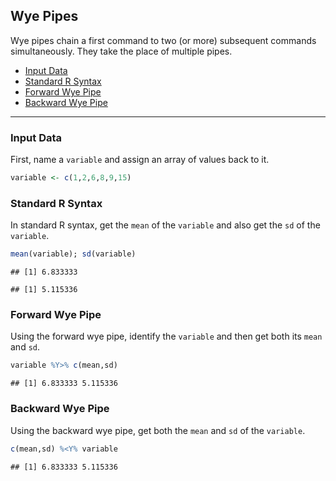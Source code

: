 
## Wye Pipes

Wye pipes chain a first command to two (or more) subsequent commands
simultaneously. They take the place of multiple pipes.

- [Input Data](#input-data)
- [Standard R Syntax](#standard-r-syntax)
- [Forward Wye Pipe](#forward-wye-pipe)
- [Backward Wye Pipe](#backward-wye-pipe)

------------------------------------------------------------------------

### Input Data

First, name a `variable` and assign an array of values back to it.

``` r
variable <- c(1,2,6,8,9,15)
```

### Standard R Syntax

In standard R syntax, get the `mean` of the `variable` and also get the
`sd` of the `variable`.

``` r
mean(variable); sd(variable)
```

    ## [1] 6.833333

    ## [1] 5.115336

### Forward Wye Pipe

Using the forward wye pipe, identify the `variable` and then get both
its `mean` and `sd`.

``` r
variable %Y>% c(mean,sd)
```

    ## [1] 6.833333 5.115336

### Backward Wye Pipe

Using the backward wye pipe, get both the `mean` and `sd` of the
`variable`.

``` r
c(mean,sd) %<Y% variable
```

    ## [1] 6.833333 5.115336
